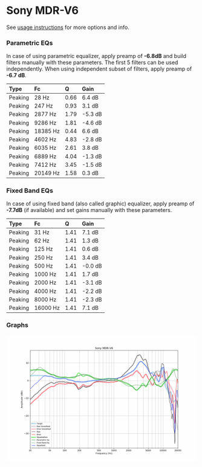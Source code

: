 # Sony MDR-V6
See [usage instructions](https://github.com/jaakkopasanen/AutoEq#usage) for more options and info.

### Parametric EQs
In case of using parametric equalizer, apply preamp of **-6.8dB** and build filters manually
with these parameters. The first 5 filters can be used independently.
When using independent subset of filters, apply preamp of **-6.7 dB**.

| Type    | Fc       |    Q | Gain    |
|:--------|:---------|:-----|:--------|
| Peaking | 28 Hz    | 0.66 | 6.4 dB  |
| Peaking | 247 Hz   | 0.93 | 3.1 dB  |
| Peaking | 2877 Hz  | 1.79 | -5.3 dB |
| Peaking | 9286 Hz  | 1.81 | -4.6 dB |
| Peaking | 18385 Hz | 0.44 | 6.6 dB  |
| Peaking | 4602 Hz  | 4.83 | -2.8 dB |
| Peaking | 6035 Hz  | 2.61 | 3.8 dB  |
| Peaking | 6889 Hz  | 4.04 | -1.3 dB |
| Peaking | 7412 Hz  | 3.45 | -1.5 dB |
| Peaking | 20149 Hz | 1.58 | 0.3 dB  |

### Fixed Band EQs
In case of using fixed band (also called graphic) equalizer, apply preamp of **-7.7dB**
(if available) and set gains manually with these parameters.

| Type    | Fc       |    Q | Gain    |
|:--------|:---------|:-----|:--------|
| Peaking | 31 Hz    | 1.41 | 7.1 dB  |
| Peaking | 62 Hz    | 1.41 | 1.3 dB  |
| Peaking | 125 Hz   | 1.41 | 0.6 dB  |
| Peaking | 250 Hz   | 1.41 | 3.4 dB  |
| Peaking | 500 Hz   | 1.41 | -0.0 dB |
| Peaking | 1000 Hz  | 1.41 | 1.7 dB  |
| Peaking | 2000 Hz  | 1.41 | -3.1 dB |
| Peaking | 4000 Hz  | 1.41 | -2.2 dB |
| Peaking | 8000 Hz  | 1.41 | -2.3 dB |
| Peaking | 16000 Hz | 1.41 | 7.1 dB  |

### Graphs
![](./Sony%20MDR-V6.png)